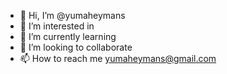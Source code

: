 - 👋 Hi, I’m @yumaheymans
- 👀 I’m interested in 
- 🌱 I’m currently learning 
- 💞️ I’m looking to collaborate 
- 📫 How to reach me yumaheymans@gmail.com

<!---
yumaheymans/yumaheymans is a ✨ special ✨ repository because its `README.md` (this file) appears on your GitHub profile.
You can click the Preview link to take a look at your changes.
--->
